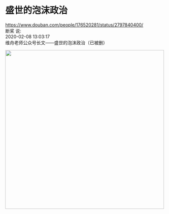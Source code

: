 # 盛世的泡沫政治

https://www.douban.com/people/176520281/status/2797840400/   
断桨 说:   
2020-02-08 13:03:17    
维舟老师公众号长文——盛世的泡沫政治（已被删）    

<img src="https://github.com/markmeloon/GFW/blob/master/2020/2020-02-07_%E7%BB%B4%E8%88%9F%E7%9B%9B%E4%B8%96%E7%9A%84%E6%B3%A1%E6%B2%AB%E6%94%BF%E6%B2%BB/01.jpg?raw=true" width=500>  



